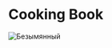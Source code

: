# Cooking Book
![Безымянный](https://user-images.githubusercontent.com/80709247/150652572-61245461-17bb-4efe-8044-1a31fb8891bf.png)
